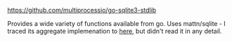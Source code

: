 https://github.com/multiprocessio/go-sqlite3-stdlib

Provides a wide variety of functions available from go. Uses mattn/sqlite - I traced its aggregate implemenation to [here](https://github.com/mattn/go-sqlite3/blob/4ef63c9c0db77925ab91b95237f9e3802c4710a4/sqlite3.go#L421), but didn't read it in any detail.